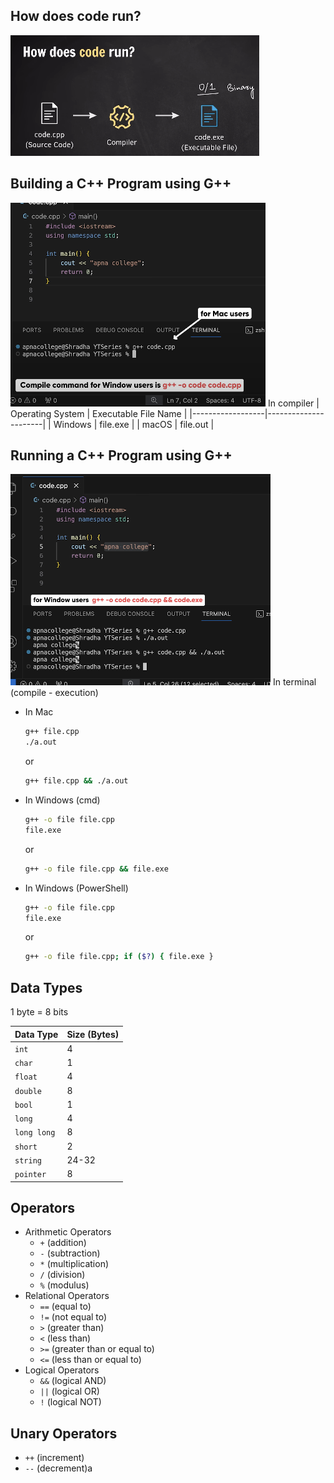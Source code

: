 ## How does code run?
![alt text](image-1.png)

## Building a C++ Program using G++
![alt text](image-2.png)
In compiler 
| Operating System | Executable File Name |
|------------------|----------------------|
|      Windows     |       file.exe       |
|      macOS       |       file.out       |


## Running a C++ Program using G++
![alt text](image-3.png)
In terminal (compile - execution)
- In Mac
    ```bash
    g++ file.cpp
    ./a.out
    ```
    or
    ```bash
    g++ file.cpp && ./a.out
    ```

- In Windows (cmd)
    ```bash
    g++ -o file file.cpp
    file.exe
    ```
    or
    ```bash
    g++ -o file file.cpp && file.exe
    ```

- In Windows (PowerShell)
    ```bash
    g++ -o file file.cpp
    file.exe
    ```
    or
    ```bash
    g++ -o file file.cpp; if ($?) { file.exe }
    ```

## Data Types
 1 byte = 8 bits

| Data Type   | Size (Bytes) |
|-------------|--------------|
| `int`       | 4            |
| `char`      | 1            |
| `float`     | 4            |
| `double`    | 8            |
| `bool`      | 1            |
| `long`      | 4            |
| `long long` | 8            |
| `short`     | 2            |
| `string`    | 24-32        |
| `pointer`   | 8            |

## Operators
- Arithmetic Operators
  - `+` (addition) 
  - `-` (subtraction)
  - `*` (multiplication)
  - `/` (division)
  - `%` (modulus)
- Relational Operators
  - `==` (equal to)
  - `!=` (not equal to)
  - `>` (greater than)
  - `<` (less than)
  - `>=` (greater than or equal to)
  - `<=` (less than or equal to)
- Logical Operators
  - `&&` (logical AND)
  - `||` (logical OR)
  - `!` (logical NOT)

## Unary Operators
- `++` (increment)
- `--` (decrement)a